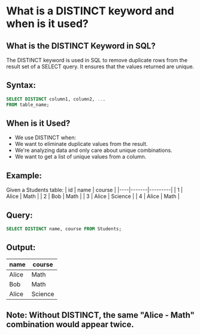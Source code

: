 # What is a DISTINCT keyword and when is it used?

## What is the DISTINCT Keyword in SQL?
The DISTINCT keyword is used in SQL to remove duplicate rows from the result set of a SELECT query. It ensures that the values returned are unique.

## Syntax:
```sql
SELECT DISTINCT column1, column2, ...
FROM table_name;
```

## When is it Used?
- We use DISTINCT when:
- We want to eliminate duplicate values from the result.
- We're analyzing data and only care about unique combinations.
- We want to get a list of unique values from a column.

## Example:
Given a Students table:
| id | name  | course  |
|----|-------|---------|
| 1  | Alice | Math    |
| 2  | Bob   | Math    |
| 3  | Alice | Science |
| 4  | Alice | Math    |


## Query:
```sql
SELECT DISTINCT name, course FROM Students;
```
## Output:
| name  | course  |
|-------|---------|
| Alice | Math    |
| Bob   | Math    |
| Alice | Science |


## Note: Without DISTINCT, the same "Alice - Math" combination would appear twice.